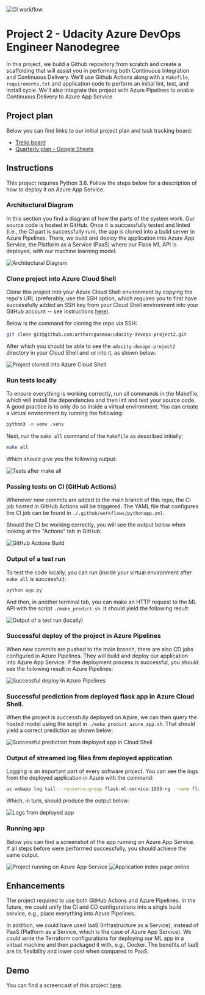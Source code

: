 ![CI workflow](https://github.com/arthurcgusmao/udacity-devops-project2/actions/workflows/pythonapp.yml/badge.svg)

# Project 2 - Udacity Azure DevOps Engineer Nanodegree

In this project, we build a Github repository from scratch and create a scaffolding that will assist you in performing both Continuous Integration and Continuous Delivery. We'll use Github Actions along with a `Makefile`, `requirements.txt` and application code to perform an initial lint, test, and install cycle. We'll also integrate this project with Azure Pipelines to enable Continuous Delivery to Azure App Service.


## Project plan

Below you can find links to our initial project plan and task tracking board:
- [Trello board](https://trello.com/b/nGom8u7k/devops-engineer-project-2)
- [Quarterly plan - Google Sheets](https://docs.google.com/spreadsheets/d/1xu738gRjtE2W-Y7g0yxVfe0bbP9INLvNuagDkJUsia4/edit?usp=sharing)


## Instructions

This project requires Python 3.6. Follow the steps below for a description of how to deploy it on Azure App Service.


### Architectural Diagram

In this section you find a diagram of how the parts of the system work. Our source code is hosted in GitHub. Once it is successfully tested and linted (i.e., the CI part is successfully run), the app is cloned into a build server in Azure Pipelines. There, we build and deploy the application into Azure App Service, the Platform as a Service (PaaS) where our Flask ML API is deployed, with our machine learning model.

![Architectural Diagram](./diagram.png)


### Clone project into Azure Cloud Shell

Clone this project into your Azure Cloud Shell environment by copying the repo's URL (preferably, use the SSH option, which requires you to first have successfully added an SSH key from your Cloud Shell environment into your GitHub account -- see instructions [here](https://docs.github.com/en/authentication/connecting-to-github-with-ssh/adding-a-new-ssh-key-to-your-github-account)).

Below is the command for cloning the repo via SSH:

```bash
git clone git@github.com:arthurcgusmao/udacity-devops-project2.git
```

After which you should be able to see the `udacity-devops-project2` directory in your Cloud Shell and `cd` into it, as shown below:

![Project cloned into Azure Cloud Shell](./Screenshot_Azure-Cloud-Shell.png)


### Run tests locally

To ensure everything is working correctly, run all commands in the Makefile, which will install the dependencies and then lint and test your source code. A good practice is to only do so inside a virtual environment. You can create a virtual environment by running the following:

```bash
python3 -m venv .venv
```

Next, run the `make all` command of the `Makefile` as described initially:

```bash
make all
```

Which should give you the following output:

![Tests after make all](./Screenshot_Pytest-after-make-all.png)


### Passing tests on CI (GitHub Actions)

Whenever new commits are added to the main branch of this repo, the CI job hosted in GitHub Actions will be triggered. The YAML file that configures the CI job can be found in `./.github/workflows/pythonapp.yml`.

Should the CI be working correctly, you will see the output below when looking at the "Actions" tab in GitHub:

![GitHub Actions Build](./Screenshot_GitHub-Actions-build.png)


### Output of a test run

To test the code locally, you can run (inside your virtual environment after `make all` is successful):

```bash
python app.py
```

And then, in another terminal tab, you can make an HTTP request to the ML API with the script `./make_predict.sh`. It should yield the following result:

![Output of a test run (locally)](./Screenshot_Output-of-a-test-run.png)


### Successful deploy of the project in Azure Pipelines

When new commits are pushed to the main branch, there are also CD jobs configured in Azure Pipelines. They will build and deploy our application into Azure App Service. If the deployment process is successful, you should see the following result in Azure Pipelines:

![Successful deploy in Azure Pipelines](./Screenshot_Successful-deploy-on-CD-(Azure-Pipelines).png)


### Successful prediction from deployed flask app in Azure Cloud Shell.

When the project is successfully deployed on Azure, we can then query the hosted model using the script in `./make_predict_azure_app.sh`. That should yield a correct prediction as shown below:

![Successful prediction from deployed app in Cloud Shell](./Screenshot_Output-of-run-on-Azure-Cloud-Shell.png)


### Output of streamed log files from deployed application

Logging is an important part of every software project. You can see the logs from the deployed application in Azure with the command:

```bash
az webapp log tail --resource-group flask-ml-service-1933-rg --name flask-ml-service-1933-app-service
```

Which, in turn, should produce the output below:

![Logs from deployed app](./Screenshot_Logs-on-Cloud-Shell.png)


### Running app

Below you can find a screenshot of the app running on Azure App Service. If all steps before were performed successfully, you should achieve the same output.

![Project running on Azure App Service](Screenshot_App-running-on-Azure-App-Services.png)
![Application index page online](Screenshot_Project-running-on-App-Service.png)


## Enhancements

The project required to use both GitHub Actions and Azure Pipelines. In the future, we could unify the CI and CD configurations into a single build service, e.g., place everything into Azure Pipelines.

In addition, we could have used IaaS (Infrastructure as a Service), instead of PaaS (Platform as a Service, which is the case of Azure App Service). We could write the Terraform configurations for deploying our ML app in a virtual machine and then packaged it with, e.g., Docker. The benefits of IaaS are its flexibility and lower cost when compared to PaaS.


## Demo

You can find a screencast of this project [here](https://youtu.be/gyXptp5R4cQ).

